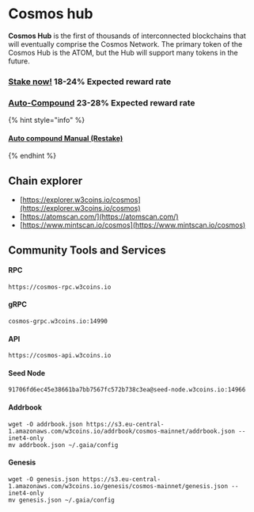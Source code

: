 # Cosmos hub

**Cosmos Hub** is the first of thousands of interconnected blockchains that will eventually comprise the Cosmos Network. The primary token of the Cosmos Hub is the ATOM, but the Hub will support many tokens in the future.

### [Stake now!](https://wallet.keplr.app/chains/cosmos-hub?modal=validator\&chain=cosmoshub-4\&validator\_address=cosmosvaloper15w6ra6m68c63t0sv2hzmkngwr9t88e23r8vtg5\&referral=true)  18-24% Expected reward rate

### [**Auto-Compound**](https://restake.app/cosmoshub/cosmosvaloper15w6ra6m68c63t0sv2hzmkngwr9t88e23r8vtg5/stake)  **23-28**% Expected reward rate

{% hint style="info" %}
#### [Auto compound Manual (Restake)](https://youtu.be/XOH161O3C5w)
{% endhint %}

## **Chain explorer**

* [https://explorer.w3coins.io/cosmos](https://explorer.w3coins.io/cosmos)
* [https://atomscan.com/](https://atomscan.com/)
* [https://www.mintscan.io/cosmos](https://www.mintscan.io/cosmos)

## Community Tools and Services

#### **RPC**

```
https://cosmos-rpc.w3coins.io
```

#### **gRPC**

```
cosmos-grpc.w3coins.io:14990
```

#### **API**

```
https://cosmos-api.w3coins.io
```

#### **Seed Node**

```
91706fd6ec45e38661ba7bb7567fc572b738c3ea@seed-node.w3coins.io:14966
```

#### **Addrbook**&#x20;

```
wget -O addrbook.json https://s3.eu-central-1.amazonaws.com/w3coins.io/addrbook/cosmos-mainnet/addrbook.json --inet4-only
mv addrbook.json ~/.gaia/config
```

#### **Genesis**

```
wget -O genesis.json https://s3.eu-central-1.amazonaws.com/w3coins.io/genesis/cosmos-mainnet/genesis.json --inet4-only
mv genesis.json ~/.gaia/config
```
